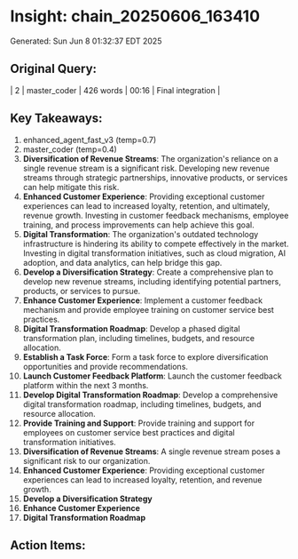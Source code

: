 # Insight: chain_20250606_163410
Generated: Sun Jun  8 01:32:37 EDT 2025

## Original Query:
| 2 | master_coder | 426 words | 00:16 | Final integration |

## Key Takeaways:
1. enhanced_agent_fast_v3 (temp=0.7)
2. master_coder (temp=0.4)
1. **Diversification of Revenue Streams**: The organization's reliance on a single revenue stream is a significant risk. Developing new revenue streams through strategic partnerships, innovative products, or services can help mitigate this risk.
2. **Enhanced Customer Experience**: Providing exceptional customer experiences can lead to increased loyalty, retention, and ultimately, revenue growth. Investing in customer feedback mechanisms, employee training, and process improvements can help achieve this goal.
3. **Digital Transformation**: The organization's outdated technology infrastructure is hindering its ability to compete effectively in the market. Investing in digital transformation initiatives, such as cloud migration, AI adoption, and data analytics, can help bridge this gap.
1. **Develop a Diversification Strategy**: Create a comprehensive plan to develop new revenue streams, including identifying potential partners, products, or services to pursue.
2. **Enhance Customer Experience**: Implement a customer feedback mechanism and provide employee training on customer service best practices.
3. **Digital Transformation Roadmap**: Develop a phased digital transformation plan, including timelines, budgets, and resource allocation.
1. **Establish a Task Force**: Form a task force to explore diversification opportunities and provide recommendations.
2. **Launch Customer Feedback Platform**: Launch the customer feedback platform within the next 3 months.
3. **Develop Digital Transformation Roadmap**: Develop a comprehensive digital transformation roadmap, including timelines, budgets, and resource allocation.
4. **Provide Training and Support**: Provide training and support for employees on customer service best practices and digital transformation initiatives.
1. **Diversification of Revenue Streams**: A single revenue stream poses a significant risk to our organization.
2. **Enhanced Customer Experience**: Providing exceptional customer experiences can lead to increased loyalty, retention, and revenue growth.
1. **Develop a Diversification Strategy**
2. **Enhance Customer Experience**
3. **Digital Transformation Roadmap**

## Action Items:
